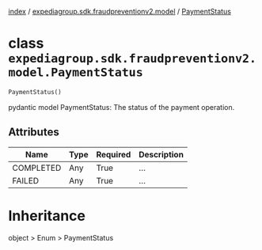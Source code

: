 [index](index.md) /
[expediagroup.sdk.fraudpreventionv2.model](expediagroup.sdk.fraudpreventionv2.model.md)
/ [PaymentStatus](PaymentStatus.md)

# class `expediagroup.sdk.fraudpreventionv2.model.PaymentStatus`

```python
PaymentStatus()
```

pydantic model PaymentStatus: The status of the payment operation.

## Attributes

| Name      | Type | Required | Description |
| --------- | ---- | -------- | ----------- |
| COMPLETED | Any  | True     | …           |
| FAILED    | Any  | True     | …           |

# Inheritance

object > Enum > PaymentStatus
